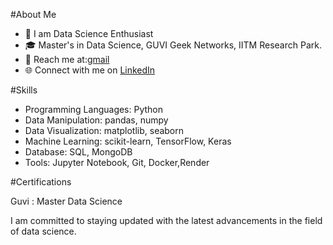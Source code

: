 #About Me

- 🌟 I am Data Science Enthusiast
- 🎓 Master's in Data Science, GUVI Geek Networks, IITM Research Park.
- 📧 Reach me at:[gmail](muthus007gr@gmail.com)
- 🌐 Connect with me on [LinkedIn](https://www.linkedin.com/in/ms-mgr-agri/)

#Skills

* Programming Languages: Python
* Data Manipulation: pandas, numpy
* Data Visualization: matplotlib, seaborn
* Machine Learning: scikit-learn, TensorFlow, Keras
* Database: SQL, MongoDB
* Tools: Jupyter Notebook, Git, Docker,Render

#Certifications  

Guvi : Master Data Science

I am committed to staying updated with the latest advancements in the field of data science. 


<!---
MS-MUTHUSAMY/MS-MUTHUSAMY is a ✨ special ✨ repository because its `README.md` (this file) appears on your GitHub profile.
You can click the Preview link to take a look at your changes.
--->
